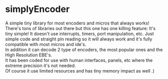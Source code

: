 # simplyEncoder
A simple tiny library for most encoders and micros that always works!
<br>
There's tons of libraries out there but this one has one killing feature: It's tiny simple!
It doesn't use interrupts, timers, port manipulation, etc. Just simple code and straight pin reading so it will
always work and it's fully compatible with most micros and ide's.<br>
In addition it can decode 2 type of encoders, the most popular ones and the High Resolution EBE's.<br>
It has been coded for use with human interfaces, panels, etc where the extreme precision it's not needed.<br>
Of course it use limited resources and has tiny memory impact as well .)<br>
